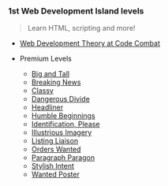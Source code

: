 ### 1st Web Development Island levels

> Learn HTML, scripting and more!

+ [Web Development Theory at Code Combat](https://github.com/katitek/Code-Combat/tree/master/0_Review/000_web/)

+ Premium Levels
    + [Big and Tall](063-Big_and_Tall/)
    + [Breaking News](056-Breaking_News/)
    + [Classy](065-Classy/)
    + [Dangerous Divide](060-Dangerous_Divide/)
    + [Headliner](058-Headliner/)
    + [Humble Beginnings](055-Humble_Beginnings/)
    + [Identification, Please](066-Identification,_Please/)
    + [Illustrious Imagery](059-Illustrious_Imagery/)
    + [Listing Liaison](061-Listing_Liaison/)
    + [Orders Wanted](064-Orders_Wanted/)
    + [Paragraph Paragon](057-Paragraph_Paragon/)
    + [Stylish Intent](062-Stylish_Intent/)
    + [Wanted Poster](067-Wanted_Poster/)
